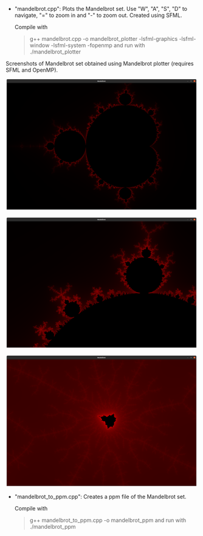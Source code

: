 - "mandelbrot.cpp": Plots the Mandelbrot set. Use "W", "A", "S", "D" to navigate, "=" to zoom in and "-" to zoom out. Created using SFML.

	Compile with 
  > g++ mandelbrot.cpp -o mandelbrot_plotter -lsfml-graphics -lsfml-window -lsfml-system -fopenmp
  and run with 
  >./mandelbrot_plotter

Screenshots of Mandelbrot set obtained using Mandelbrot plotter (requires SFML and OpenMP).

![Initial View](https://github.com/hirsar/mandelbrot/blob/master/Screenshot%20from%202020-08-23%2021-25-35.png)

![Upper Region](https://github.com/hirsar/mandelbrot/blob/master/Screenshot%20from%202020-08-23%2021-25-58.png)

![Further Zoom on Upper Region](https://github.com/hirsar/mandelbrot/blob/master/Screenshot%20from%202020-08-23%2021-27-16.png)

- "mandelbrot_to_ppm.cpp": Creates a ppm file of the Mandelbrot set.

	Compile with 
  > g++ mandelbrot_to_ppm.cpp -o mandelbrot_ppm
  and run with 
  > ./mandelbrot_ppm
